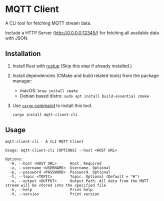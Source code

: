 # MQTT Client

A CLI tool for fetching MQTT stream data.

Include a HTTP Server (http://0.0.0.0:12345/) for fetching all available data
with JSON.

## Installation

1. Install Rust with [rustup](https://rustup.rs) (Skip this step if already
   installed.)

2. Install dependencies (CMake and build related tools) from the package
   manager:

   - macOS: `brew install cmake`
   - Debian based distro: `sudo apt install build-essential cmake`

3. Use [`cargo` command](https://crates.io) to install this tool.

   ```
   cargo install mqtt-client-cli
   ```

## Usage

```
mqtt-client-cli - A CLI MQTT Client

Usage: mqtt-client-cli [OPTIONS] --host <HOST URL>

Options:
  -H, --host <HOST URL>      Host. Required
  -u, --username <USERNAME>  Username. Optional
  -p, --password <PASSWORD>  Password. Optional
  -t, --topic <TOPIC>        Topic. Optional (Default = "#")
  -o, --output <OUTPUT>      Output Path. All data from the MQTT stream will be stored into the specified file
  -h, --help                 Print help
  -V, --version              Print version
```
